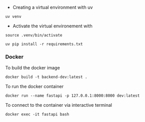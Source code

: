 - Creating a virtual environment with uv

```
uv venv
```

- Activate the virtual environement with 
```
source .venv/bin/activate
```

```
uv pip install -r requirements.txt
```

### Docker

To build the docker image
```
docker build -t backend-dev:latest .
```

To run the docker container
```
docker run --name fastapi -p 127.0.0.1:8000:8000 dev:latest
```

To connect to the container via interactive terminal
```
docker exec -it fastapi bash
```